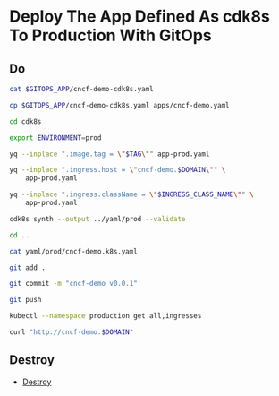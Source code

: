 # Deploy The App Defined As cdk8s To Production With GitOps

## Do

```bash
cat $GITOPS_APP/cncf-demo-cdk8s.yaml

cp $GITOPS_APP/cncf-demo-cdk8s.yaml apps/cncf-demo.yaml

cd cdk8s

export ENVIRONMENT=prod

yq --inplace ".image.tag = \"$TAG\"" app-prod.yaml

yq --inplace ".ingress.host = \"cncf-demo.$DOMAIN\"" \
    app-prod.yaml

yq --inplace ".ingress.className = \"$INGRESS_CLASS_NAME\"" \
    app-prod.yaml

cdk8s synth --output ../yaml/prod --validate 

cd ..

cat yaml/prod/cncf-demo.k8s.yaml

git add .

git commit -m "cncf-demo v0.0.1"

git push

kubectl --namespace production get all,ingresses

curl "http://cncf-demo.$DOMAIN"
```

## Destroy

* [Destroy](../destroy/rejekts-paris-production.md)

